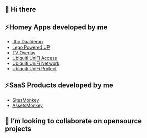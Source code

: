 ## 👋 Hi there 

## ⚡Homey Apps developed by me
- <a href="https://homey.app/a/nl.nrgwatch.homey/test/" target="_blank">Itho Daalderop</a>
- <a href="https://homey.app/a/com.lego.poweredup/test/" target="_blank">Lego Powered UP</a>
- <a href="https://homey.app/a/com.gugutab.tvoverlay/test/" target="_blank">TV Overlay</a>
- <a href="https://homey.app/a/com.ubnt.unifiaccess/test/" target="_blank">Ubiquiti UniFi Access</a>
- <a href="https://homey.app/a/com.ubnt.unifi/" target="_blank">Ubiquiti UniFi Network</a>
- <a href="https://homey.app/a/com.ubnt.unifiprotect/" target="_blank">Ubiquiti UniFi Protect</a>

## ⚡SaaS Products developed by me
- <a href="https://sitesmonkey.com" target="_blank">SitesMonkey</a>
- <a href="https://assetsmonkey.com" target="_blank">AssetsMonkey</a>

## 👯 I’m looking to collaborate on opensource projects

<!--
**steffjenl/steffjenl** is a ✨ _special_ ✨ repository because its `README.md` (this file) appears on your GitHub profile.

Here are some ideas to get you started:

- 🔭 I’m currently working on ...
- 🌱 I’m currently learning ...
- 👯 I’m looking to collaborate on ...
- 🤔 I’m looking for help with ...
- 💬 Ask me about ...
- 📫 How to reach me: ...
- 😄 Pronouns: ...
- ⚡ Fun fact: ...
-->
